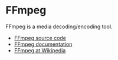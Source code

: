 # FFmpeg

FFmpeg is a media decoding/encoding tool.

* [FFmpeg source code](https://git.ffmpeg.org/ffmpeg.git)
* [FFmpeg documentation](https://ffmpeg.org/ffmpeg-all.html)
* [FFmpeg at Wikipedia](https://en.wikipedia.org/wiki/FFmpeg)

